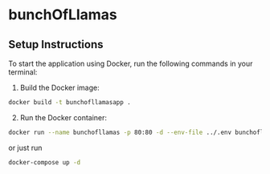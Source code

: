 # bunchOfLlamas

## Setup Instructions

To start the application using Docker, run the following commands in your terminal:

1. Build the Docker image:
```bash
docker build -t bunchofllamasapp .
```

2. Run the Docker container:
```bash
docker run --name bunchofllamas -p 80:80 -d --env-file ../.env bunchofllamasapp
```

or just run
```bash
docker-compose up -d
```